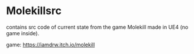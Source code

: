 # Molekillsrc

contains src code of current state from the game Molekill made in UE4 (no game inside).

game: https://iamdrw.itch.io/molekill
